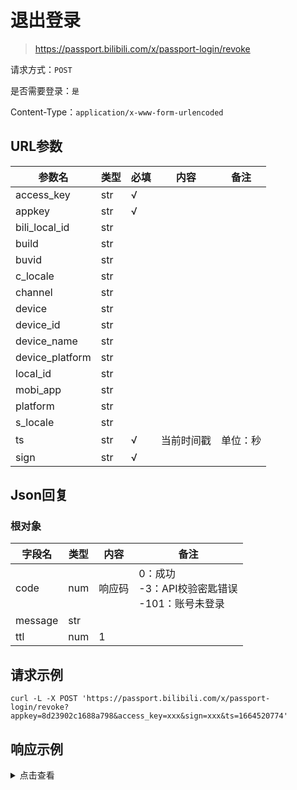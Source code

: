 # 退出登录

> https://passport.bilibili.com/x/passport-login/revoke

请求方式：`POST`

是否需要登录：`是`

Content-Type：`application/x-www-form-urlencoded`

## URL参数

| 参数名             | 类型  | 必填  | 内容    | 备注   |
|-----------------|-----|-----|-------|------|
| access_key      | str | √   |       |      |
| appkey          | str | √   |       |      |
| bili_local_id   | str |     |       |      |
| build           | str |     |       |      |
| buvid           | str |     |       |      |
| c_locale        | str |     |       |      |
| channel         | str |     |       |      |
| device          | str |     |       |      |
| device_id       | str |     |       |      |
| device_name     | str |     |       |      |
| device_platform | str |     |       |      |
| local_id        | str |     |       |      |
| mobi_app        | str |     |       |      |
| platform        | str |     |       |      |
| s_locale        | str |     |       |      |
| ts              | str | √   | 当前时间戳 | 单位：秒 |
| sign            | str | √   |       |      |

## Json回复

### 根对象

| 字段名     | 类型  | 内容  | 备注                                    |
|---------|-----|-----|---------------------------------------|
| code    | num | 响应码 | 0：成功<br/>-3：API校验密匙错误<br/> -101：账号未登录 |
| message | str |     |                                       |
| ttl     | num | 1   |                                       |

## 请求示例

```shell
curl -L -X POST 'https://passport.bilibili.com/x/passport-login/revoke?appkey=8d23902c1688a798&access_key=xxx&sign=xxx&ts=1664520774'
```

## 响应示例

<details>
<summary>点击查看</summary>

```json
{
  "code": 0,
  "message": "0",
  "ttl": 1
}
```

</details>